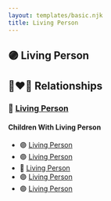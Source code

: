 ```yaml
---
layout: templates/basic.njk
title: Living Person
---
```

## 🟣 Living Person


## 👩‍❤️‍👨 Relationships

### 🔵 [Living Person](/people/5/53774374)

#### Children With Living Person
* 🟣 [Living Person](/people/4/49195211)
* 🟣 [Living Person](/people/5/54804204)
* 🔵 [Living Person](/people/7/72785160)
* 🟣 [Living Person](/people/8/8322480)
* 🟣 [Living Person](/people/4/44584454)